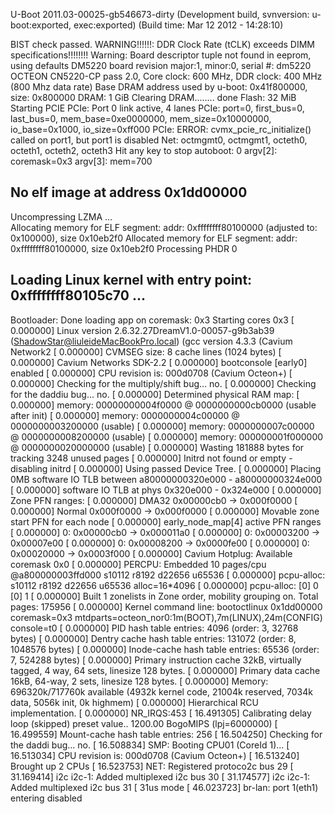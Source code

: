 U-Boot 2011.03-00025-gb546673-dirty (Development build, svnversion: u-boot:exported, exec:exported) (Build time: Mar 12 2012 - 14:28:10)

BIST check passed.
WARNING!!!!!!: DDR Clock Rate (tCLK) exceeds DIMM specifications!!!!!!!!
Warning: Board descriptor tuple not found in eeprom, using defaults
DM5220 board revision major:1, minor:0, serial #: dm5220
OCTEON CN5220-CP pass 2.0, Core clock: 600 MHz, DDR clock: 400 MHz (800 Mhz data rate)
Base DRAM address used by u-boot: 0x41f800000, size: 0x800000
DRAM: 1 GiB
Clearing DRAM........ done
Flash: 32 MiB
Starting PCIE
PCIe: Port 0 link active, 4 lanes
PCIe: port=0, first_bus=0, last_bus=0,
        mem_base=0xe0000000, mem_size=0x10000000, io_base=0x1000, io_size=0xff000
PCIe: ERROR: cvmx_pcie_rc_initialize() called on port1, but port1 is disabled
Net:   octmgmt0, octmgmt1, octeth0, octeth1, octeth2, octeth3
Hit any key to stop autoboot:  0 
argv[2]: coremask=0x3
argv[3]: mem=700
## No elf image at address 0x1dd00000
   Uncompressing LZMA ...  
Allocating memory for ELF segment: addr: 0xffffffff80100000 (adjusted to: 0x100000), size 0x10eb2f0
Allocated memory for ELF segment: addr: 0xffffffff80100000, size 0x10eb2f0
Processing PHDR 0
## Loading Linux kernel with entry point: 0xffffffff80105c70 ...
Bootloader: Done loading app on coremask: 0x3
Starting cores 0x3
[    0.000000] Linux version 2.6.32.27DreamV1.0-00057-g9b3ab39 (ShadowStar@liuleideMacBookPro.local) (gcc version 4.3.3 (Cavium Network2
[    0.000000] CVMSEG size: 8 cache lines (1024 bytes)
[    0.000000] Cavium Networks SDK-2.2
[    0.000000] bootconsole [early0] enabled
[    0.000000] CPU revision is: 000d0708 (Cavium Octeon+)
[    0.000000] Checking for the multiply/shift bug... no.
[    0.000000] Checking for the daddiu bug... no.
[    0.000000] Determined physical RAM map:
[    0.000000]  memory: 00000000004f0000 @ 0000000000cb0000 (usable after init)
[    0.000000]  memory: 0000000004c00000 @ 0000000003200000 (usable)
[    0.000000]  memory: 0000000007c00000 @ 0000000008200000 (usable)
[    0.000000]  memory: 000000001f000000 @ 0000000020000000 (usable)
[    0.000000] Wasting 181888 bytes for tracking 3248 unused pages
[    0.000000] Initrd not found or empty - disabling initrd
[    0.000000] Using passed Device Tree.
[    0.000000] Placing 0MB software IO TLB between a80000000320e000 - a80000000324e000
[    0.000000] software IO TLB at phys 0x320e000 - 0x324e000
[    0.000000] Zone PFN ranges:
[    0.000000]   DMA32    0x00000cb0 -> 0x000f0000
[    0.000000]   Normal   0x000f0000 -> 0x000f0000
[    0.000000] Movable zone start PFN for each node
[    0.000000] early_node_map[4] active PFN ranges
[    0.000000]     0: 0x00000cb0 -> 0x000011a0
[    0.000000]     0: 0x00003200 -> 0x00007e00
[    0.000000]     0: 0x00008200 -> 0x0000fe00
[    0.000000]     0: 0x00020000 -> 0x0003f000
[    0.000000] Cavium Hotplug: Available coremask 0x0
[    0.000000] PERCPU: Embedded 10 pages/cpu @a800000003ffd000 s10112 r8192 d22656 u65536
[    0.000000] pcpu-alloc: s10112 r8192 d22656 u65536 alloc=16*4096
[    0.000000] pcpu-alloc: [0] 0 [0] 1 
[    0.000000] Built 1 zonelists in Zone order, mobility grouping on.  Total pages: 175956
[    0.000000] Kernel command line:  bootoctlinux 0x1dd00000 coremask=0x3 mtdparts=octeon_nor0:1m(BOOT),7m(LINUX),24m(CONFIG) console=t0
[    0.000000] PID hash table entries: 4096 (order: 3, 32768 bytes)
[    0.000000] Dentry cache hash table entries: 131072 (order: 8, 1048576 bytes)
[    0.000000] Inode-cache hash table entries: 65536 (order: 7, 524288 bytes)
[    0.000000] Primary instruction cache 32kB, virtually tagged, 4 way, 64 sets, linesize 128 bytes.
[    0.000000] Primary data cache 16kB, 64-way, 2 sets, linesize 128 bytes.
[    0.000000] Memory: 696320k/717760k available (4932k kernel code, 21004k reserved, 7034k data, 5056k init, 0k highmem)
[    0.000000] Hierarchical RCU implementation.
[    0.000000] NR_IRQS:453
[   16.491305] Calibrating delay loop (skipped) preset value.. 1200.00 BogoMIPS (lpj=6000000)
[   16.499559] Mount-cache hash table entries: 256
[   16.504250] Checking for the daddi bug... no.
[   16.508834] SMP: Booting CPU01 (CoreId  1)...
[   16.513034] CPU revision is: 000d0708 (Cavium Octeon+)
[   16.513240] Brought up 2 CPUs
[   16.523753] NET: Registered protoco2c bus 29
[   31.169414] i2c i2c-1: Added multiplexed i2c bus 30
[   31.174577] i2c i2c-1: Added multiplexed i2c bus 31
[   31us mode
[   46.023723] br-lan: port 1(eth1) entering disabled
